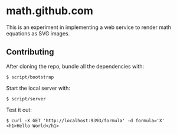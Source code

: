 # math.github.com

This is an experiment in implementing a web service to render math equations as SVG images.

## Contributing

After cloning the repo, bundle all the dependencies with:

    $ script/bootstrap

Start the local server with:

    $ script/server

Test it out:

    $ curl -X GET 'http://localhost:9393/formula' -d formula='X'
    <h1>Hello World</h1>
